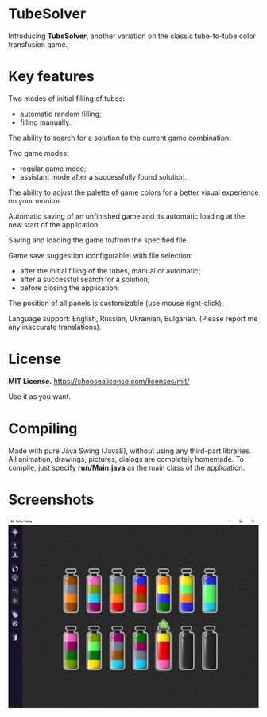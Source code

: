# TubeSolver
Introducing **TubeSolver**, another variation on the classic tube-to-tube color transfusion game.

# Key features
Two modes of initial filling of tubes:
- automatic random filling;
- filling manually.

The ability to search for a solution to the current game combination.

Two game modes:
- regular game mode;
- assistant mode after a successfully found solution.

The ability to adjust the palette of game colors for a better visual experience on your monitor.

Automatic saving of an unfinished game and its automatic loading at the new start of the application.

Saving and loading the game to/from the specified file.

Game save suggestion (configurable) with file selection:
- after the initial filling of the tubes, manual or automatic;
- after a successful search for a solution;
- before closing the application.

The position of all panels is customizable (use mouse right-click).

Language support: English, Russian, Ukrainian, Bulgarian. (Please report me any inaccurate translations).

# License
**MIT License.** 
https://choosealicense.com/licenses/mit/ 

Use it as you want. 

# Compiling
Made with pure Java Swing (Java8), without using any third-part libraries. All animation, drawings, pictures, dialogs are completely homemade. To compile, just specify **run/Main.java** as the main class of the application.

# Screenshots
![Image alt](https://github.com/goroleo/TubeSolver/raw/master/screenshot1.png)

